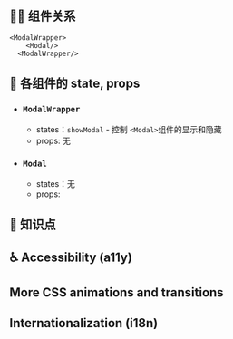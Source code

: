 ## 👨‍👧 组件关系

```
<ModalWrapper>
    <Modal/>
  <ModalWrapper/>
```

## 🔢 各组件的 state, props

- ### `ModalWrapper`

  - states：`showModal` - 控制 `<Modal>`组件的显示和隐藏
  - props: 无

- ### `Modal`

  - states：无
  - props:

## 👀 知识点

## ♿ Accessibility (a11y)

## More CSS animations and transitions

## Internationalization (i18n)
